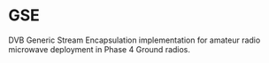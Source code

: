 # GSE
DVB Generic Stream Encapsulation implementation for amateur radio microwave deployment in Phase 4 Ground radios. 
